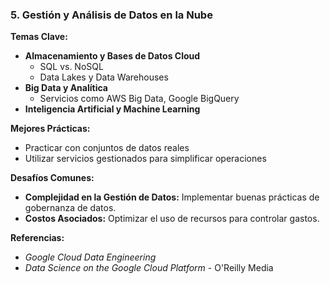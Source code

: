 ### **5. Gestión y Análisis de Datos en la Nube**

**Temas Clave:**

- **Almacenamiento y Bases de Datos Cloud**
  - SQL vs. NoSQL
  - Data Lakes y Data Warehouses
- **Big Data y Analítica**
  - Servicios como AWS Big Data, Google BigQuery
- **Inteligencia Artificial y Machine Learning**

**Mejores Prácticas:**

- Practicar con conjuntos de datos reales
- Utilizar servicios gestionados para simplificar operaciones

**Desafíos Comunes:**

- **Complejidad en la Gestión de Datos:** Implementar buenas prácticas de gobernanza de datos.
- **Costos Asociados:** Optimizar el uso de recursos para controlar gastos.

**Referencias:**

- *Google Cloud Data Engineering*
- *Data Science on the Google Cloud Platform* - O'Reilly Media
